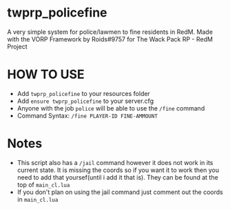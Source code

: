 # twprp_policefine
 A very simple system for police/lawmen to fine residents in RedM. Made with the VORP Framework by Roids#9757 for The Wack Pack RP - RedM Project
 
 # HOW TO USE
 
- Add `twprp_policefine` to your resources folder
- Add `ensure twprp_policefine` to your server.cfg
- Anyone with the job `police` will be able to use the `/fine` command
- Command Syntax: `/fine PLAYER-ID FINE-AMMOUNT`

# Notes

- This script also has a `/jail` command however it does not work in its current state. It is missing the coords so if you want it to work then you need to add that yoursef(until i add it that is). They can be found at the top of `main_cl.lua`
- If you don't plan on using the jail command just comment out the coords in `main_cl.lua`